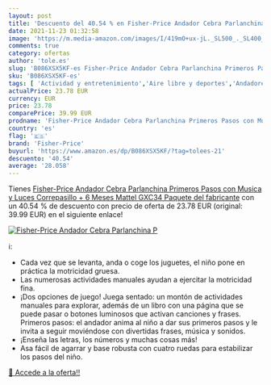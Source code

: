 ```yaml
---
layout: post
title: 'Descuento del 40.54 % en Fisher-Price Andador Cebra Parlanchina P'
date: 2021-11-23 01:32:58
image: 'https://m.media-amazon.com/images/I/419mO+ux-jL._SL500_._SL400_.jpg'
comments: true
category: ofertas
author: 'tole.es'
slug: 'B086XSX5KF-es Fisher-Price Andador Cebra Parlanchina Primeros Pasos con...'
sku: 'B086XSX5KF-es'
tags: [ 'Actividad y entretenimiento','Aire libre y deportes','Andadores','Bebé','Bicicletas, triciclos y correpasillos','Juguetes','Juguetes y juegos','fisher-price', ]
actualPrice: 23.78 EUR
currency: EUR
price: 23.78
comparePrice: 39.99 EUR
prodname: 'Fisher-Price Andador Cebra Parlanchina Primeros Pasos con Musica y Luces  Correpasillo + 6 Meses  Mattel GXC34   Paquete del fabricante'
country: 'es'
flag: '🇪🇸'
brand: 'Fisher-Price'
buyurl: 'https://www.amazon.es/dp/B086XSX5KF/?tag=tolees-21'
descuento: '40.54'
average: '28.058'
---
```


Tienes [Fisher-Price Andador Cebra Parlanchina Primeros Pasos con Musica y Luces  Correpasillo + 6 Meses  Mattel GXC34   Paquete del fabricante](https://www.amazon.es/dp/B086XSX5KF/?tag=tolees-21) con un 40.54 % de descuento con precio de oferta de 23.78 EUR (original: 39.99 EUR) en el siguiente enlace!

[![Fisher-Price Andador Cebra Parlanchina P](https://m.media-amazon.com/images/I/419mO+ux-jL._SL500_._SL400_.jpg)](https://www.amazon.es/dp/B086XSX5KF/?tag=tolees-21)

ℹ️:

- Cada vez que se levanta, anda o coge los juguetes, el niño pone en práctica la motricidad gruesa.
- Las numerosas actividades manuales ayudan a ejercitar la motricidad fina.
- ¡Dos opciones de juego! Juega sentado: un montón de actividades manuales para explorar, además de un libro con una página que se puede pasar o botones luminosos que activan canciones y frases. Primeros pasos: el andador anima al niño a dar sus primeros pasos y le invita a seguir moviéndose con divertidas frases, música y sonidos.
- ¡Enseña las letras, los números y muchas cosas más!
- Asa fácil de agarrar y base robusta con cuatro ruedas para estabilizar los pasos del niño.

[🛒 Accede a la oferta!!](https://www.amazon.es/dp/B086XSX5KF/?tag=tolees-21)
